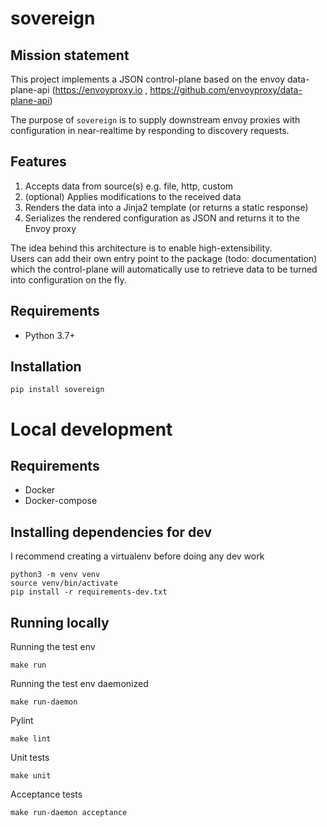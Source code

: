 sovereign
=========

Mission statement
-----------------
This project implements a JSON control-plane based on the envoy data-plane-api 
(<https://envoyproxy.io> , <https://github.com/envoyproxy/data-plane-api>)

The purpose of `sovereign` is to supply downstream envoy proxies with 
configuration in near-realtime by responding to discovery requests.

Features
--------
1. Accepts data from source(s) e.g. file, http, custom
2. (optional) Applies modifications to the received data
3. Renders the data into a Jinja2 template (or returns a static response)
4. Serializes the rendered configuration as JSON and returns it to the Envoy proxy

The idea behind this architecture is to enable high-extensibility.  
Users can add their own entry point to the package (todo: documentation) which the control-plane
will automatically use to retrieve data to be turned into configuration on the fly.

Requirements
------------
* Python 3.7+

Installation
------------
```
pip install sovereign
```

Local development
=================

Requirements
------------
* Docker
* Docker-compose

Installing dependencies for dev
-------------------------------
I recommend creating a virtualenv before doing any dev work

```
python3 -m venv venv
source venv/bin/activate
pip install -r requirements-dev.txt
```

Running locally
---------------
Running the test env

```
make run
```
    
Running the test env daemonized

```
make run-daemon
```

Pylint

```
make lint
```

Unit tests

```
make unit
```

Acceptance tests

```
make run-daemon acceptance
```
